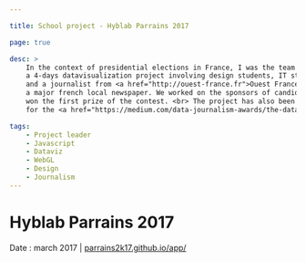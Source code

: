 ```yaml
---

title: School project - Hyblab Parrains 2017

page: true

desc: >
    In the context of presidential elections in France, I was the team leader of
    a 4-days datavisualization project involving design students, IT students
    and a journalist from <a href="http://ouest-france.fr">Ouest France</a>,
    a major french local newspaper. We worked on the sponsors of candidates and
    won the first prize of the contest. <br> The project has also been selected
    for the <a href="https://medium.com/data-journalism-awards/the-data-journalism-awards-2017-shortlist-6697cbac334f">DataJournalism Awards 2017</a>.

tags:
    - Project leader
    - Javascript
    - Dataviz
    - WebGL
    - Design
    - Journalism
---
```



# Hyblab Parrains 2017

Date : march 2017 \| [parrains2k17.github.io/app/](http://parrains2k17.github.io/app/)

<div class="row">
    <img src="https://media.giphy.com/media/l4FGxeRAHhsEV828U/giphy.gif" alt="" class="col-md-offset-1 col-md-10">
</div>


